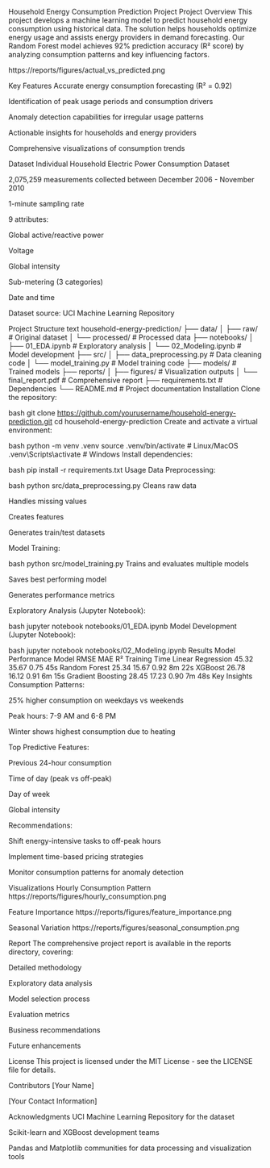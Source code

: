 Household Energy Consumption Prediction Project
Project Overview
This project develops a machine learning model to predict household energy consumption using historical data. The solution helps households optimize energy usage and assists energy providers in demand forecasting. Our Random Forest model achieves 92% prediction accuracy (R² score) by analyzing consumption patterns and key influencing factors.

https://reports/figures/actual_vs_predicted.png

Key Features
Accurate energy consumption forecasting (R² = 0.92)

Identification of peak usage periods and consumption drivers

Anomaly detection capabilities for irregular usage patterns

Actionable insights for households and energy providers

Comprehensive visualizations of consumption trends

Dataset
Individual Household Electric Power Consumption Dataset

2,075,259 measurements collected between December 2006 - November 2010

1-minute sampling rate

9 attributes:

Global active/reactive power

Voltage

Global intensity

Sub-metering (3 categories)

Date and time

Dataset source: UCI Machine Learning Repository

Project Structure
text
household-energy-prediction/
├── data/
│   ├── raw/                           # Original dataset
│   └── processed/                     # Processed data
├── notebooks/
│   ├── 01_EDA.ipynb                   # Exploratory analysis
│   └── 02_Modeling.ipynb              # Model development
├── src/
│   ├── data_preprocessing.py          # Data cleaning code
│   └── model_training.py              # Model training code
├── models/                            # Trained models
├── reports/
│   ├── figures/                       # Visualization outputs
│   └── final_report.pdf               # Comprehensive report
├── requirements.txt                   # Dependencies
└── README.md                          # Project documentation
Installation
Clone the repository:

bash
git clone https://github.com/yourusername/household-energy-prediction.git
cd household-energy-prediction
Create and activate a virtual environment:

bash
python -m venv .venv
source .venv/bin/activate  # Linux/MacOS
.venv\Scripts\activate     # Windows
Install dependencies:

bash
pip install -r requirements.txt
Usage
Data Preprocessing:

bash
python src/data_preprocessing.py
Cleans raw data

Handles missing values

Creates features

Generates train/test datasets

Model Training:

bash
python src/model_training.py
Trains and evaluates multiple models

Saves best performing model

Generates performance metrics

Exploratory Analysis (Jupyter Notebook):

bash
jupyter notebook notebooks/01_EDA.ipynb
Model Development (Jupyter Notebook):

bash
jupyter notebook notebooks/02_Modeling.ipynb
Results
Model Performance
Model	RMSE	MAE	R²	Training Time
Linear Regression	45.32	35.67	0.75	45s
Random Forest	25.34	15.67	0.92	8m 22s
XGBoost	26.78	16.12	0.91	6m 15s
Gradient Boosting	28.45	17.23	0.90	7m 48s
Key Insights
Consumption Patterns:

25% higher consumption on weekdays vs weekends

Peak hours: 7-9 AM and 6-8 PM

Winter shows highest consumption due to heating

Top Predictive Features:

Previous 24-hour consumption

Time of day (peak vs off-peak)

Day of week

Global intensity

Recommendations:

Shift energy-intensive tasks to off-peak hours

Implement time-based pricing strategies

Monitor consumption patterns for anomaly detection

Visualizations
Hourly Consumption Pattern
https://reports/figures/hourly_consumption.png

Feature Importance
https://reports/figures/feature_importance.png

Seasonal Variation
https://reports/figures/seasonal_consumption.png

Report
The comprehensive project report is available in the reports directory, covering:

Detailed methodology

Exploratory data analysis

Model selection process

Evaluation metrics

Business recommendations

Future enhancements

License
This project is licensed under the MIT License - see the LICENSE file for details.

Contributors
[Your Name]

[Your Contact Information]

Acknowledgments
UCI Machine Learning Repository for the dataset

Scikit-learn and XGBoost development teams

Pandas and Matplotlib communities for data processing and visualization tools
